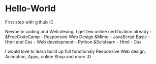# Hello-World
First step with github :D

Newbe in coding and Web desing. I get few online certification already : &FreeCodeCamp - Responsive Web Design
                                                                         &Mimo - JavaScript Basic
                                                                               - Html and Css
                                                                               - Web development
                                                                               - Python
                                                                         &Sololearn - Html
                                                                                    - Css
                                                                                   
I would love to learn build up full functionaly Responsive Web design, Animation, Apps, online Shop and more :D
